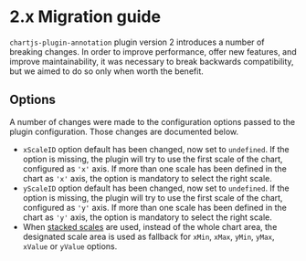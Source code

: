 # 2.x Migration guide

`chartjs-plugin-annotation` plugin version 2 introduces a number of breaking changes. In order to improve performance, offer new features, and improve maintainability, it was necessary to break backwards compatibility, but we aimed to do so only when worth the benefit.

## Options

A number of changes were made to the configuration options passed to the plugin configuration. Those changes are documented below.

 * `xScaleID` option default has been changed, now set to `undefined`. If the option is missing, the plugin will try to use the first scale of the chart, configured as `'x'` axis. If more than one scale has been defined in the chart as `'x'` axis, the option is mandatory to select the right scale.
 * `yScaleID` option default has been changed, now set to `undefined`. If the option is missing, the plugin will try to use the first scale of the chart, configured as `'y'` axis. If more than one scale has been defined in the chart as `'y'` axis, the option is mandatory to select the right scale.
* When [stacked scales](https://www.chartjs.org/docs/latest/axes/cartesian/#common-options-to-all-cartesian-axes) are used, instead of the whole chart area, the designated scale area is used as fallback for `xMin`, `xMax`, `yMin`, `yMax`, `xValue` or `yValue` options.
